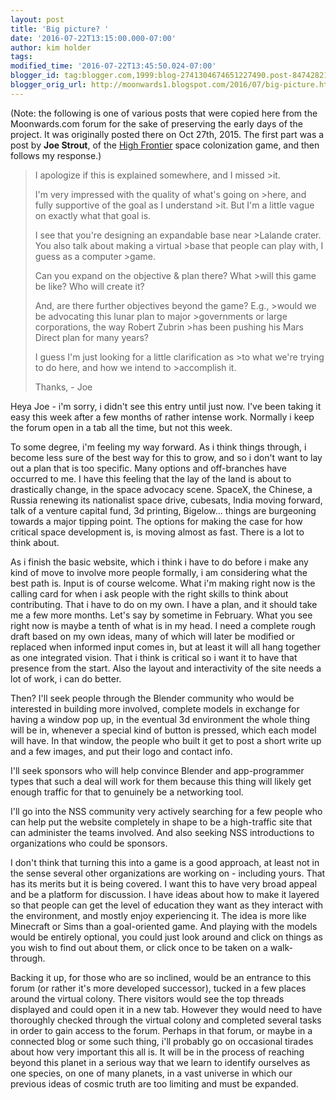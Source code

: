 ```yaml
---
layout: post
title: 'Big picture? '
date: '2016-07-22T13:15:00.000-07:00'
author: kim holder
tags:
modified_time: '2016-07-22T13:45:50.024-07:00'
blogger_id: tag:blogger.com,1999:blog-2741304674651227490.post-8474282175849089267
blogger_orig_url: http://moonwards1.blogspot.com/2016/07/big-picture.html
---
```


\(Note: the following is one of various posts that were copied here from the Moonwards.com forum for the sake of preserving the early days of the project. It was originally posted there on Oct 27th, 2015. The first part was a post by **Joe Strout**, of the [High Frontier](http://highfrontier.com/) space colonization game, and then follows my response.\)

>I apologize if this is explained somewhere, and I missed >it.
>
>I'm very impressed with the quality of what's going on >here, and fully supportive of the goal as I understand >it. But I'm a little vague on exactly what that goal
>is.
>
>I see that you're designing an expandable base near >Lalande crater. You also talk about making a virtual >base that people can play with, I guess as a computer >game.
>
>Can you expand on the objective &amp; plan there? What >will this game be like? Who will create it?
>
>And, are there further objectives beyond the game? E.g., >would we be advocating this lunar plan to major >governments or large corporations, the way Robert Zubrin >has been pushing his Mars Direct plan for many years?
>
>I guess I'm just looking for a little clarification as >to what we're trying to do here, and how we intend to >accomplish it.
>
>Thanks, - Joe

Heya Joe - i'm sorry, i didn't see this entry until just now. I've been taking it easy this week after a few months of rather intense work. Normally i keep the forum open in a tab all the time, but not this week.

To some degree, i'm feeling my way forward. As i think things through, i become less sure of the best way for this to grow, and so i don't want to lay out a plan that is too specific. Many options and off-branches have occurred to me. I have this feeling that the lay of the land is about to drastically change, in the space advocacy scene. SpaceX, the Chinese, a Russia renewing its nationalist space drive, cubesats, India moving forward, talk of a venture capital fund, 3d printing, Bigelow... things are burgeoning towards a major tipping point. The options for making the case for how critical space development is, is moving almost as fast. There is a lot to think about.

As i finish the basic website, which i think i have to do before i make any kind of move to involve more people formally, i am considering what the best path is. Input is of course welcome. What i'm making right now is the calling card for when i ask people with the right skills to think about contributing. That i have to do on my own. I have a plan, and it should take me a few more months. Let's say by sometime in February. What you see right now is maybe a tenth of what is in my head. I need a complete rough draft based on my own ideas, many of which will later be modified or replaced when informed input comes in, but at least it will all hang together as one integrated vision. That i think is critical so i want it to have that presence from the start. Also the layout and interactivity of the site needs a lot of work, i can do better.

Then? I'll seek people through the Blender community who would be interested in building more involved, complete models in exchange for having a window pop up, in the eventual 3d environment the whole thing will be in, whenever a special kind of button is pressed, which each model will have. In that window, the people who built it get to post a short write up and a few images, and put their logo and contact info.

I'll seek sponsors who will help convince Blender and app-programmer types that such a deal will work for them because this thing will likely get enough traffic for that to genuinely be a networking tool.

I'll go into the NSS community very actively searching for a few people who can help put the website completely in shape to be a high-traffic site that can administer the teams involved. And also seeking NSS introductions to organizations who could be sponsors.

I don't think that turning this into a game is a good approach, at least not in the sense several other organizations are working on - including yours. That has its merits but it is being covered. I want this to have very broad appeal and be a platform for discussion. I have ideas about how to make it layered so that people can get the level of education they want as they interact with the environment, and mostly enjoy experiencing it. The idea is more like Minecraft or Sims than a goal-oriented game. And playing with the models would be entirely optional, you could just look around and click on things as you wish to find out about them, or click once to be taken on a walk-through.

Backing it up, for those who are so inclined, would be an entrance to this forum (or rather it's more developed successor), tucked in a few places around the virtual colony. There visitors would see the top threads displayed and could open it in a new tab. However they would need to have thoroughly checked through the virtual colony and completed several tasks in order to gain access to the forum. Perhaps in that forum, or maybe in a connected blog or some such thing, i'll probably go on occasional tirades about how very important this all is. It will be in the process of reaching beyond this planet in a serious way that we learn to identify ourselves as one species, on one of many planets, in a vast universe in which our previous ideas of cosmic truth are too limiting and must be expanded.
